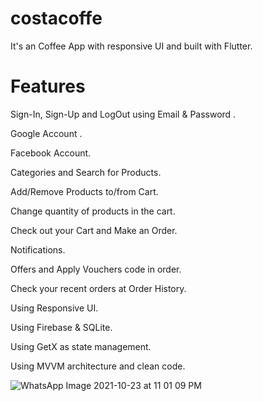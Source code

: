 # costacoffe

It's an Coffee App with responsive UI and built with Flutter.


# Features
Sign-In, Sign-Up and LogOut using Email & Password .

Google Account .

Facebook Account.

Categories and Search for Products.

Add/Remove Products to/from Cart.

Change quantity of products in the cart.

Check out your Cart and Make an Order.

Notifications.

Offers and Apply Vouchers code in order.

Check your recent orders at Order History.

Using Responsive UI.

Using Firebase & SQLite.

Using GetX as state management.

Using MVVM architecture and clean code.



![WhatsApp Image 2021-10-23 at 11 01 09 PM](https://user-images.githubusercontent.com/91211054/140216908-14e108ce-6ec9-46b3-a43a-1c89c191a69e.jpeg)

